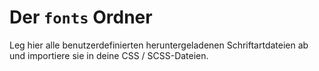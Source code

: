 # Der `fonts` Ordner

Leg hier alle benutzerdefinierten heruntergeladenen Schriftartdateien ab und importiere sie in deine CSS / SCSS-Dateien.
